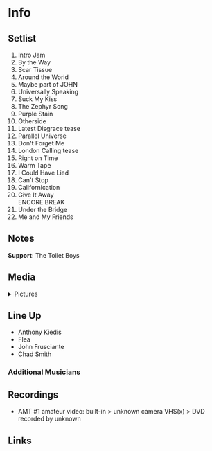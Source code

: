 # Info

## Setlist

1. Intro Jam
2. By the Way
3. Scar Tissue
4. Around the World
5. Maybe part of JOHN
6. Universally Speaking
7. Suck My Kiss
8. The Zephyr Song
9. Purple Stain
10. Otherside
11. Latest Disgrace tease
12. Parallel Universe
13. Don't Forget Me
14. London Calling tease
15. Right on Time
16. Warm Tape
17. I Could Have Lied
18. Can't Stop
19. Californication
20. Give It Away
<br> ENCORE BREAK
21. Under the Bridge
22. Me and My Friends

## Notes

**Support**: The Toilet Boys

## Media 

<details>
  <summary>Pictures</summary>
  <!--<img alt="Setlist" title="Setlist" src="_.jpg" height="200" />-->
</details>

## Line Up

* Anthony Kiedis
* Flea
* John Frusciante
* Chad Smith

### Additional Musicians

## Recordings

* AMT #1 amateur video: built-in > unknown camera VHS(x) > DVD recorded by unknown

## Links

